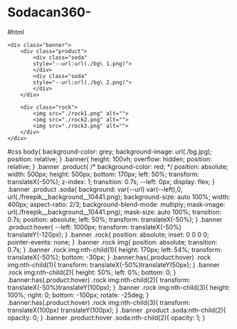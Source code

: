 # Sodacan360-

#html
<!DOCTYPE html>
<html lang="en">
<head>
    <meta charset="UTF-8">
    <meta name="viewport" content="width=device-width, initial-scale=1.0">
    <link rel="stylesheet" href="./style.css">
    <title>Document</title>
</head>
<body>

    <div class="banner">
        <div class="product">
            <div class="soda"
            style="--url:url(./bg\ 1.png)">
            </div>
            <div class="soda"
            style="--url:url(./bg\ 2.png)">
            </div>
        </div>

        <div class="rock">
            <img src="./rock1.png" alt="">
            <img src="./rock2.png" alt="">
            <img src="./rock3.png" alt="">
        </div>
    </div>
    
</body>
</html>

#css
body{
    background-color: grey;
   background-image: url(./bg.jpg);
   position: relative;
}
.banner{
    height: 100vh;
    overflow: hidden;
    position: relative;
}
.banner .product{
     /* background-color: red; */
     position: absolute;
     width: 500px;
     height: 500px;
     bottom: 170px;
     left: 50%;
     transform: translateX(-50%);
     z-index: 1;
     transition: 0.7s;
     --left: 0px;
     display: flex;
}
.banner .product .soda{
    background: 
    var(--url) var(--left),0,
    url(./freepik__background__10441.png);
    background-size: auto 100%;
    width: 400px;
    aspect-ratio: 2/3;
    background-blend-mode: multiply;
    mask-image: url(./freepik__background__10441.png);
    mask-size: auto 100%;
    transition: 0.7s;
    position: absolute;
    left: 50%;
    transform: translateX(-50%);
}
.banner .product:hover{
    --left: 1000px;
    transform: translateX(-50%) translateY(-120px);
}
.banner .rock{
    position: absolute;
    inset: 0 0 0 0;
    pointer-events: none;
}
.banner .rock img{
position: absolute;
transition: 0.7s;
}
.banner .rock img:nth-child(1){
    height: 170px;
    left: 54%;
    transform: translateX(-50%);
    bottom: -30px;
}
.banner:has(.product:hover) .rock img:nth-child(1){
    transform: translateX(-50%)translateY(50px);
}
.banner .rock img:nth-child(2){
height: 50%;
left: 0%;
bottom: 0;
}
.banner:has(.product:hover) .rock img:nth-child(2){
    transform: translateX(-50%)translateY(100px);
}
.banner .rock img:nth-child(3){
    height: 100%;
    right: 0;
    bottom: -100px;
    rotate: -25deg;
}
.banner:has(.product:hover) .rock img:nth-child(3){
    transform: translateX(100px) translateY(100px);
}
.banner .product .soda:nth-child(2){
    opacity: 0;
}
.banner .product:hover .soda:nth-child(2){
    opacity: 1;
}
